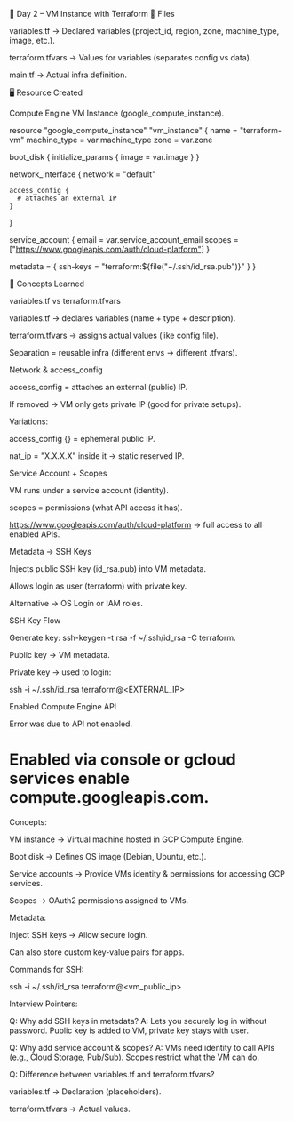 📒 Day 2 – VM Instance with Terraform
📂 Files

variables.tf → Declared variables (project_id, region, zone, machine_type, image, etc.).

terraform.tfvars → Values for variables (separates config vs data).

main.tf → Actual infra definition.

🖥️ Resource Created

Compute Engine VM Instance (google_compute_instance).

resource "google_compute_instance" "vm_instance" {
  name         = "terraform-vm"
  machine_type = var.machine_type
  zone         = var.zone

  boot_disk {
    initialize_params {
      image = var.image
    }
  }

  network_interface {
    network = "default"

    access_config {
      # attaches an external IP
    }
  }

  service_account {
    email  = var.service_account_email
    scopes = ["https://www.googleapis.com/auth/cloud-platform"]
  }

  metadata = {
    ssh-keys = "terraform:${file("~/.ssh/id_rsa.pub")}"
  }
}

🔑 Concepts Learned

variables.tf vs terraform.tfvars

variables.tf → declares variables (name + type + description).

terraform.tfvars → assigns actual values (like config file).

Separation = reusable infra (different envs → different .tfvars).

Network & access_config

access_config = attaches an external (public) IP.

If removed → VM only gets private IP (good for private setups).

Variations:

access_config {} = ephemeral public IP.

nat_ip = "X.X.X.X" inside it → static reserved IP.

Service Account + Scopes

VM runs under a service account (identity).

scopes = permissions (what API access it has).

https://www.googleapis.com/auth/cloud-platform → full access to all enabled APIs.

Metadata → SSH Keys

Injects public SSH key (id_rsa.pub) into VM metadata.

Allows login as user (terraform) with private key.

Alternative → OS Login or IAM roles.

SSH Key Flow

Generate key: ssh-keygen -t rsa -f ~/.ssh/id_rsa -C terraform.

Public key → VM metadata.

Private key → used to login:

ssh -i ~/.ssh/id_rsa terraform@<EXTERNAL_IP>


Enabled Compute Engine API

Error was due to API not enabled.

Enabled via console or gcloud services enable compute.googleapis.com.
===========================================================
Concepts:

VM instance → Virtual machine hosted in GCP Compute Engine.

Boot disk → Defines OS image (Debian, Ubuntu, etc.).

Service accounts → Provide VMs identity & permissions for accessing GCP services.

Scopes → OAuth2 permissions assigned to VMs.

Metadata:

Inject SSH keys → Allow secure login.

Can also store custom key-value pairs for apps.

Commands for SSH:

ssh -i ~/.ssh/id_rsa terraform@<vm_public_ip>


Interview Pointers:

Q: Why add SSH keys in metadata?
A: Lets you securely log in without password. Public key is added to VM, private key stays with user.

Q: Why add service account & scopes?
A: VMs need identity to call APIs (e.g., Cloud Storage, Pub/Sub). Scopes restrict what the VM can do.

Q: Difference between variables.tf and terraform.tfvars?

variables.tf → Declaration (placeholders).

terraform.tfvars → Actual values.